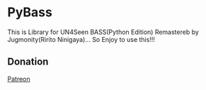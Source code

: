 # PyBass
This is Library for UN4Seen BASS(Python Edition) Remastereb by Jugmonity(Ririto Ninigaya)... So Enjoy to use this!!!

## Donation

[Patreon](https://patreon.com/riritoninigaya)
